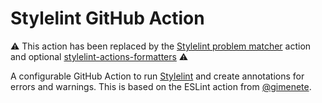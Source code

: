 # Stylelint GitHub Action

:warning: This action has been replaced by the [Stylelint problem matcher](https://github.com/xt0rted/stylelint-problem-matcher) action and optional [stylelint-actions-formatters](https://github.com/xt0rted/stylelint-actions-formatters) :warning:

A configurable GitHub Action to run [Stylelint](https://stylelint.io/) and create annotations for errors and warnings.
This is based on the ESLint action from [@gimenete](https://github.com/gimenete/eslint-action).
